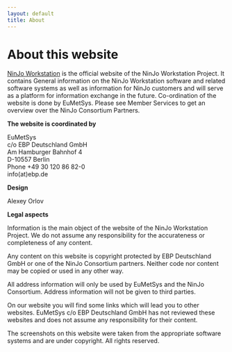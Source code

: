 ```yaml
---
layout: default
title: About
---
```



# About this website

[NinJo Workstation](index) is the official website of the NinJo Workstation Project. It contains General information on the NinJo Workstation software and related software systems as well as information for NinJo customers and will serve as a platform for information exchange in the future. Co-ordination of the website is done by EuMetSys.  Please see Member Services to get an overview over the NinJo Consortium Partners.

**The website is coordinated by**

EuMetSys<br/>
c/o EBP Deutschland GmbH<br/>
Am Hamburger Bahnhof 4<br/>
D-10557 Berlin<br/>
Phone +49 30 120 86 82-0<br/>
info(at)ebp.de<br/>

**Design**

Alexey Orlov

**Legal aspects**

Information is the main object of the website of the NinJo Workstation Project. We do not assume any responsibility for the accurateness or completeness of any content.

Any content on this website is copyright protected by EBP Deutschland GmbH or one of the NinJo Consortium partners. Neither code nor content may be copied or used in any other way.

All address information will only be used by EuMetSys and the NinJo Consortium. Address information will not be given to third parties.

On our website you will find some links which will lead you to other websites. EuMetSys c/o EBP Deutschland GmbH has not reviewed these websites and does not assume any responsibility for their content.

The screenshots on this website were taken from the appropriate software systems and are under copyright. All rights reserved.
